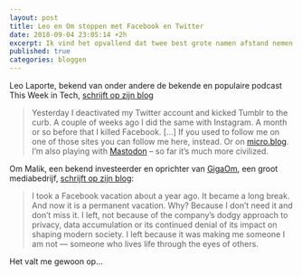 ```yaml
---
layout: post
title: Leo en Om stoppen met Facebook en Twitter
date: 2018-09-04 23:05:14 +2h
excerpt: Ik vind het opvallend dat twee best grote namen afstand nemen van grote netwerken.
published: true
categories: bloggen
---
```

Leo Laporte, bekend van onder andere de bekende en populaire podcast This Week in Tech, [schrijft op zijn blog](https://leolaporte.com/2018/08/29/bye-bye-birdie/)

>Yesterday I deactivated my Twitter account and kicked Tumblr to the curb. A couple of weeks ago I did the same with Instagram. A month or so before that I killed Facebook. [...]
>If you used to follow me on one of those sites you can follow me here, instead. Or on [micro.blog](https://leo.micro.blog/). I’m also playing with [Mastodon](https://mastodon.social/@leolaporte) – so far it’s much more civilized.

Om Malik, een bekend investeerder en oprichter van [GigaOm](https://gigaom.com/), een groot mediabedrijf, [schrijft op zijn blog](https://om.co/2018/09/01/the-long-goodbye-to-facebook/):

>I took a Facebook vacation about a year ago. It became a long break. And now it is a permanent vacation. Why? Because I don’t need it and don’t miss it. I left, not because of the company’s dodgy approach to privacy, data accumulation or its continued denial of its impact on shaping modern society. I left because it was making me someone I am not — someone who lives life through the eyes of others. 

Het valt me gewoon op...